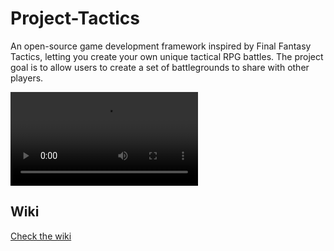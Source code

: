 # Project-Tactics
An open-source game development framework inspired by Final Fantasy Tactics, letting you create your own unique tactical RPG battles. The project goal is to allow users to create a set of battlegrounds to share with other players.

<video controls src="resources/src/wiki/oa_00.mp4" title="Title"></video>

## Wiki
[Check the wiki](https://github.com/Project-Tactics/Project-Tactics/wiki/00-%E2%80%90-Open-Tactica)
